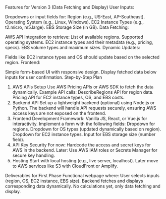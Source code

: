 Features for Version 3 (Data Fetching and Display)
User Inputs:

Dropdowns or input fields for:
Region (e.g., US-East, AP-Southeast).
Operating System (e.g., Linux, Windows).
EC2 Instance Types (e.g., t2.micro, m5.large).
EBS Storage Size (in GB).
Data Fetching:

AWS API Integration to retrieve:
List of available regions.
Supported operating systems.
EC2 instance types and their metadata (e.g., pricing, specs).
EBS volume types and maximum sizes.
Dynamic Updates:

Fields like EC2 instance types and OS should update based on the selected region.
Frontend:

Simple form-based UI with responsive design.
Display fetched data below inputs for user confirmation.
Step-by-Step Plan
1. AWS APIs Setup
Use AWS Pricing APIs or AWS SDK to fetch the data dynamically.
Example API calls:
DescribeRegions API for region data.
Pricing API for EC2 instance types, OS, and EBS costs.
2. Backend API
Set up a lightweight backend (optional) using Node.js or Python.
The backend will handle API requests securely, ensuring AWS access keys are not exposed on the frontend.
3. Frontend Development
Framework: Vanilla JS, React, or Vue.js for interactivity.
Implement a form with the following fields:
Dropdown for regions.
Dropdown for OS types (updated dynamically based on region).
Dropdown for EC2 instance types.
Input for EBS storage size (number field).
4. API Key Security
For now:
Hardcode the access and secret keys for AWS in the backend.
Later:
Use AWS IAM roles or Secrets Manager for secure key handling.
5. Hosting
Start with local hosting (e.g., live server, localhost).
Later move to AWS services like S3 with CloudFront or Amplify.


Deliverables for First Phase
Functional webpage where:
User selects inputs (region, OS, EC2 instance, EBS size).
Backend fetches and displays corresponding data dynamically.
No calculations yet, only data fetching and display.